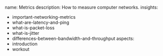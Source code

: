 name: Metrics
description: How to measure computer networks.
insights:
  - important-networking-metrics
  - what-are-latency-and-ping
  - what-is-packet-loss
  - what-is-jitter
  - differences-between-bandwidth-and-throughput
aspects:
  - introduction
  - workout
 
